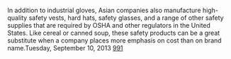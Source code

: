 In addition to industrial gloves, Asian companies also manufacture high-quality safety vests, hard hats, safety glasses,      and a range of other safety supplies that are required by OSHA and other regulators in the United States. Like cereal or canned soup, these safety products can be a great substitute when a company places more emphasis on cost than on brand name.Tuesday, September 10, 2013
 <a href="http://www.friarwood.com/shoponlinejp.asp?cheap=products-c247.html" title="991">991</a>